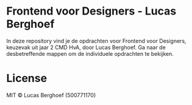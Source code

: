 # Frontend voor Designers - Lucas Berghoef

In deze repository vind je de opdrachten voor Frontend voor Designers, keuzevak uit jaar 2 CMD HvA, door Lucas Berghoef.
Ga naar de desbetreffende mappen om de individuele opdrachten te bekijken.

# License

MIT © Lucas Berghoef (500771170)
